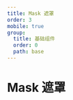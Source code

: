 ```yaml
---
title: Mask 遮罩
order: 3
mobile: true
group:
  title: 基础组件
  order: 0
  path: base
---
```


# Mask 遮罩

<code src="../demo/Mask.tsx"></code>
<API src="../src/Mask.tsx"></API>

